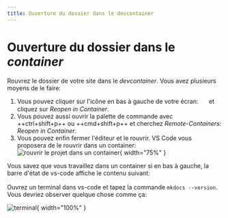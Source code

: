 ```yaml
---
title: Ouverture du dossier dans le devcontainer
---
```


# Ouverture du dossier dans le _container_

Rouvrez le dossier de votre site dans le _devcontainer_. Vous avez plusieurs moyens de le faire:

1. Vous pouvez cliquer sur l'icône en bas à gauche de votre écran:
   <img src="img/remote_icon.png" style="vertical-align: middle; height: 1.2em"/>
   et cliquez sur _Reopen in Container_.
2. Vous pouvez aussi ouvrir la palette de commande avec ++ctrl+shift+p++ ou ++cmd+shift+p++ et cherchez _Remote-Containers: Reopen in Container_. 
3. Vous pouvez enfin fermer l'éditeur et le rouvrir.
   VS Code vous proposera de le rouvrir dans un container:
   <br/>
   ![rouvrir le projet dans un container](img/reopen.png){ width="75%" }

Vous savez que vous travaillez dans un container si en bas à gauche, la barre d'état de vs-code affiche le contenu suivant: <img src="img/mkdocs_edu_status.png" style="vertical-align: middle; height: 1.2em"/>

Ouvrez un terminal dans vs-code et tapez la commande `mkdocs --version`. Vous devriez observer quelque chose comme ça: 

![terminal](img/terminal.png){ width="100%" }
